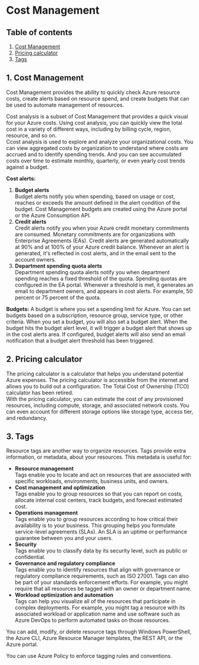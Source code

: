 # Cost Management

## Table of contents
1. [Cost Management](#question1)
2. [Pricing calculator](#question2)
3. [Tags](#question3)

## 1. Cost Management <a name="question1"></a>

Cost Management provides the ability to quickly check Azure resource costs, create alerts based on resource spend, and create budgets that can be used to automate management of resources.  

Cost analysis is a subset of Cost Management that provides a quick visual for your Azure costs. Using cost analysis, you can quickly view the total cost in a variety of different ways, including by billing cycle, region, resource, and so on.  
Ccost analysis is used to explore and analyze your organizational costs. You can view aggregated costs by organization to understand where costs are accrued and to identify spending trends. And you can see accumulated costs over time to estimate monthly, quarterly, or even yearly cost trends against a budget.  

**Cost alerts:**  
1. **Budget alerts**  
    Budget alerts notify you when spending, based on usage or cost, reaches or exceeds the amount defined in the alert condition of the budget. Cost Management budgets are created using the Azure portal or the Azure Consumption API.
2. **Credit alerts**  
    Credit alerts notify you when your Azure credit monetary commitments are consumed. Monetary commitments are for organizations with Enterprise Agreements (EAs). Credit alerts are generated automatically at 90% and at 100% of your Azure credit balance. Whenever an alert is generated, it's reflected in cost alerts, and in the email sent to the account owners.
3. **Department spending quota alerts**  
    Department spending quota alerts notify you when department spending reaches a fixed threshold of the quota. Spending quotas are configured in the EA portal. Whenever a threshold is met, it generates an email to department owners, and appears in cost alerts. For example, 50 percent or 75 percent of the quota.

**Budgets:**
A budget is where you set a spending limit for Azure. You can set budgets based on a subscription, resource group, service type, or other criteria. When you set a budget, you will also set a budget alert. When the budget hits the budget alert level, it will trigger a budget alert that shows up in the cost alerts area. If configured, budget alerts will also send an email notification that a budget alert threshold has been triggered.

## 2. Pricing calculator <a name="question2"></a>

The pricing calculator is a calculator that helps you understand potential Azure expenses. The pricing calculator is accessible from the internet and allows you to build out a configuration. The Total Cost of Ownership (TCO) calculator has been retired.  
With the pricing calculator, you can estimate the cost of any provisioned resources, including compute, storage, and associated network costs. You can even account for different storage options like storage type, access tier, and redundancy.  

## 3. Tags <a name="question3"></a>

Resource tags are another way to organize resources. Tags provide extra information, or metadata, about your resources. This metadata is useful for:
- **Resource management**  
    Tags enable you to locate and act on resources that are associated with specific workloads, environments, business units, and owners.
- **Cost management and optimization**  
    Tags enable you to group resources so that you can report on costs, allocate internal cost centers, track budgets, and forecast estimated cost.
- **Operations management**  
    Tags enable you to group resources according to how critical their availability is to your business. This grouping helps you formulate service-level agreements (SLAs). An SLA is an uptime or performance guarantee between you and your users.
- **Security**  
    Tags enable you to classify data by its security level, such as public or confidential.
- **Governance and regulatory compliance**  
    Tags enable you to identify resources that align with governance or regulatory compliance requirements, such as ISO 27001. Tags can also be part of your standards enforcement efforts. For example, you might require that all resources be tagged with an owner or department name.
- **Workload optimization and automation**  
    Tags can help you visualize all of the resources that participate in complex deployments. For example, you might tag a resource with its associated workload or application name and use software such as Azure DevOps to perform automated tasks on those resources.

You can add, modify, or delete resource tags through Windows PowerShell, the Azure CLI, Azure Resource Manager templates, the REST API, or the Azure portal.  

You can use Azure Policy to enforce tagging rules and conventions.  
